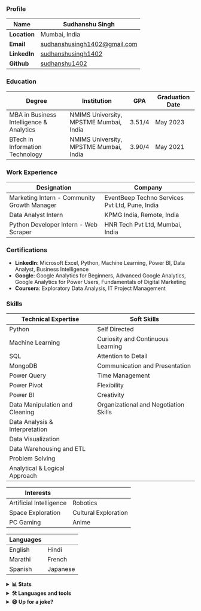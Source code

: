 ### Profile
| **Name** | Sudhanshu Singh |
| --- | --- |
| **Location** | Mumbai, India |
| **Email** | sudhanshusingh1402@gmail.com |
| **LinkedIn** | [sudhanshusingh1402](https://www.linkedin.com/in/sudhanshusingh1402) |
| **Github** | [sudhanshu1402](https://github.com/sudhanshu1402) |

### Education
| **Degree** | **Institution** | **GPA** | **Graduation Date** |
| --- | --- | --- | --- |
| MBA in Business Intelligence & Analytics | NMIMS University, MPSTME Mumbai, India | 3.51/4 | May 2023 |
| BTech in Information Technology | NMIMS University, MPSTME Mumbai, India | 3.90/4 | May 2021 |

### Work Experience 
| **Designation** | Company |
| --- | --- |
| Marketing Intern - Community Growth Manager | EventBeep Techno Services Pvt Ltd, Pune, India |
| Data Analyst Intern | KPMG India, Remote, India |
| Python Developer Intern - Web Scraper | HNR Tech Pvt Ltd, Mumbai, India |

### Certifications
- **LinkedIn**: Microsoft Excel, Python, Machine Learning, Power BI, Data Analyst, Business Intelligence
- **Google**: Google Analytics for Beginners, Advanced Google Analytics, Google Analytics for Power Users, Fundamentals of Digital Marketing
- **Coursera**: Exploratory Data Analysis, IT Project Management

### Skills
| Technical Expertise | Soft Skills |
| --- | --- |
| Python | Self Directed |
| Machine Learning | Curiosity and Continuous Learning |
| SQL | Attention to Detail |
| MongoDB | Communication and Presentation |
| Power Query | Time Management |
| Power Pivot | Flexibility |
| Power BI | Creativity |
| Data Manipulation and Cleaning | Organizational and Negotiation Skills |
| Data Analysis & Interpretation | |
| Data Visualization | |
| Data Warehousing and ETL | |
| Problem Solving | |
| Analytical & Logical Approach | |

| **Interests** | |
| --- | --- |
| Artificial Intelligence | Robotics |
| Space Exploration | Cultural Exploration |
| PC Gaming | Anime |

| **Languages** ||
| --- | --- |
| English | Hindi |
| Marathi | French |
| Spanish | Japanese |

<details>
    <summary><b>📊 Stats</b></summary>
    <br>
    <div align="center">
        <img src="https://github-readme-stats.vercel.app/api?username=sudhanshu1402&show_icons=true&theme=dark&count_private=true&include_all_commits=true" alt="sudhanshu1402's GitHub stats">
        <br>
        <img src="https://github-readme-stats.vercel.app/api/top-langs/?username=sudhanshu1402&layout=compact&show_icons=true&theme=dark" alt="Top Languages">
        <br>
        <img src="https://github-readme-streak-stats.herokuapp.com/?user=sudhanshu1402&show_icons=true&theme=dark" alt="GitHub Streak">
    </div>
</details> 


<details>
    <summary><b> 🛠️ Languages and tools </b></summary><br/>  
<table width="320px">
    <tbody>
        <tr valign="top">          
            <td width="80px" align="center">
            <span><strong>Open CV</strong></span><br>
            <img height="32px" src="https://cdn.jsdelivr.net/gh/devicons/devicon/icons/opencv/opencv-original-wordmark.svg" />            
            </td>
            <td width="80px" align="center">
            <span><strong>Adobe XD</strong></span><br> 
            <img height="32px" src="https://cdn.jsdelivr.net/gh/devicons/devicon/icons/xd/xd-line.svg" />                 
            </td>
            <td width="80px" align="center">
            <span><strong>VS Code</strong></span><br>
            <img height="32px" src="https://cdn.jsdelivr.net/gh/devicons/devicon/icons/vscode/vscode-original-wordmark.svg" />            
            </td>
            <td width="80px" align="center">
            <span><strong>Visual Studio</strong></span><br>
            <img height="32px" src="https://cdn.jsdelivr.net/gh/devicons/devicon/icons/visualstudio/visualstudio-plain-wordmark.svg" />  
            </td>
            <td width="80px" align="center">
            <span><strong>Ubuntu</strong></span><br>
            <img height="32px" src="https://cdn.jsdelivr.net/gh/devicons/devicon/icons/ubuntu/ubuntu-plain-wordmark.svg" />             
            </td>
            <td width="80px" align="center">
            <span><strong>Tensorflow</strong></span><br>
            <img height="32px" src="https://cdn.jsdelivr.net/gh/devicons/devicon/icons/tensorflow/tensorflow-original-wordmark.svg" />         
            </td>      
            <td width="80px" align="center">
            <span><strong>SQLite</strong></span><br>
            <img height="32px" src="https://cdn.jsdelivr.net/gh/devicons/devicon/icons/sqlite/sqlite-original-wordmark.svg" />             
            </td>
            <td width="80px" align="center">
            <span><strong>Slack</strong></span><br>
            <img height="32px" src="https://cdn.jsdelivr.net/gh/devicons/devicon/icons/slack/slack-original-wordmark.svg" />            
            </td>
            <td width="80px" align="center">
            <span><strong>Selenium</strong></span><br>
            <img height="32px" src="https://cdn.jsdelivr.net/gh/devicons/devicon/icons/selenium/selenium-original.svg" />             
            </td>
            <td width="80px" align="center">
            <span><strong>RStudio</strong></span><br>
            <img height="32px" src="https://cdn.jsdelivr.net/gh/devicons/devicon/icons/rstudio/rstudio-original.svg" />             
            </td>
        </tr>
        <tr valign="top">
            <td width="80px" align="center">
            <span><strong>R</strong></span><br>
            <img height="32px" src="https://cdn.jsdelivr.net/gh/devicons/devicon/icons/r/r-original.svg" />             
            </td>
            <td width="80px" align="center">
            <span><strong>Python</strong></span><br>
            <img height="32px" src="https://cdn.jsdelivr.net/gh/devicons/devicon/icons/python/python-original-wordmark.svg" />            
            </td>
            <td width="80px" align="center">
            <span><strong>PyCharm</strong></span><br>
            <img height="32px" src="https://cdn.jsdelivr.net/gh/devicons/devicon/icons/pycharm/pycharm-original-wordmark.svg" />             
            </td>
            <td width="80px" align="center">
            <span><strong>PhotoShop</strong></span><br>
            <img height="32px" Src="https://cdn.jsdelivr.net/gh/devicons/devicon/icons/photoshop/photoshop-line.svg" />             
            </td>
            <td width="80px" align="center">
            <span><strong>Pandas</strong></span><br>
            <img height="32px" src="https://cdn.jsdelivr.net/gh/devicons/devicon/icons/pandas/pandas-original-wordmark.svg" />            
            </td>
            <td width="80px" align="center">
            <span><strong>Numpy</strong></span><br>
            <img height="32px" src="https://cdn.jsdelivr.net/gh/devicons/devicon/icons/numpy/numpy-original-wordmark.svg" />            
            </td>
            <td width="80px" align="center">
            <span><strong>My SQL</strong></span><br>
            <img height="32px" src="https://cdn.jsdelivr.net/gh/devicons/devicon/icons/mysql/mysql-original-wordmark.svg" />            
            </td>
            <td width="80px" align="center">
            <span><strong>Mongo DB</strong></span><br>
            <img height="32px" src="https://cdn.jsdelivr.net/gh/devicons/devicon/icons/mongodb/mongodb-original-wordmark.svg" />             
            </td>
            <td width="80px" align="center">
            <span><strong>Matlab</strong></span><br>
            <img height="32px" src="https://cdn.jsdelivr.net/gh/devicons/devicon/icons/matlab/matlab-original.svg" />             
            </td>
            <td width="80px" align="center">
            <span><strong>Kaggle</strong></span><br>
            <img height="32px" src="https://cdn.jsdelivr.net/gh/devicons/devicon/icons/kaggle/kaggle-original-wordmark.svg" />            
            </td>
        </tr>
        <tr valign="top">
            <td width="80px" align="center">
            <span><strong>Jupyter</strong></span><br>
            <img height="32px" src="https://cdn.jsdelivr.net/gh/devicons/devicon/icons/jupyter/jupyter-original-wordmark.svg" />            
            </td>
            <td width="80px" align="center">
            <span><strong>HTML5</strong></span><br>
            <img height="32px" src="https://cdn.jsdelivr.net/gh/devicons/devicon/icons/html5/html5-original-wordmark.svg" />             
            </td>
            <td width="80px" align="center">
            <span><strong>GitHub</strong></span><br>
            <img height="32px" src="https://cdn.jsdelivr.net/gh/devicons/devicon/icons/github/github-original-wordmark.svg" />             
            </td>
            <td width="80px" align="center">
            <span><strong>Git</strong></span><br>
            <img height="32px" src="https://cdn.jsdelivr.net/gh/devicons/devicon/icons/git/git-original-wordmark.svg" />            
            </td>
            <td width="80px" align="center">
            <span><strong>Figma</strong></span><br>
            <img height="32px" src="https://cdn.jsdelivr.net/gh/devicons/devicon/icons/figma/figma-original.svg" />            
            </td>
            <td width="80px" align="center">
            <span><strong>Codepen</strong></span><br>
            <img height="32px" src="https://cdn.jsdelivr.net/gh/devicons/devicon/icons/codepen/codepen-original-wordmark.svg" />            
            </td>
            <td width="80px" align="center">
            <span><strong>CMake</strong></span><br>
            <img height="32px" src="https://cdn.jsdelivr.net/gh/devicons/devicon/icons/cmake/cmake-original-wordmark.svg" />             
            </td>
            <td width="80px" align="center">
            <span><strong>Azure</strong></span><br>
            <img height="32px" src="https://cdn.jsdelivr.net/gh/devicons/devicon/icons/azure/azure-original-wordmark.svg" />            
            </td>
            <td width="80px" align="center">
            <span><strong>Atom</strong></span><br>
            <img height="32px" src="https://cdn.jsdelivr.net/gh/devicons/devicon/icons/atom/atom-original-wordmark.svg" />             
            </td>
            <td width="80px" align="center">
            <span><strong>Arduino</strong></span><br>
            <img height="32px" src="https://cdn.jsdelivr.net/gh/devicons/devicon/icons/arduino/arduino-original-wordmark.svg" />             
            </td>
        </tr>
        <tr valign="top">
            <td width="80px" align="center">
            <span><strong>Android Studio</strong></span><br>
            <img height="32px" src="https://cdn.jsdelivr.net/gh/devicons/devicon/icons/androidstudio/androidstudio-original-wordmark.svg" />                 </td>
            <td width="80px" align="center">
            <span><strong>Android</strong></span><br>
            <img height="32px" src="https://cdn.jsdelivr.net/gh/devicons/devicon/icons/android/android-original-wordmark.svg" />             
            </td>
        </tr>
    </tbody>
</table>
</details>


<details>
    <summary><b> 😄 Up for a joke? </b></summary><br/> 
    
![Jokes Card](https://readme-jokes.vercel.app/api)

</details>
